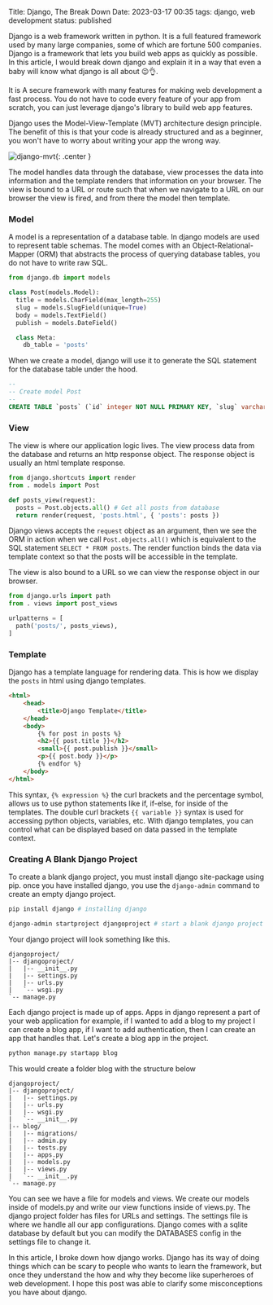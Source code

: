 Title: Django, The Break Down
Date: 2023-03-17 00:35
tags: django, web development
status: published

Django is a web framework written in python. It is a full featured framework used by many large companies, some of which are fortune 500 companies. Django is a framework that lets you build web apps as quickly as possible. In this article, I would break down django and explain it in a way that even a baby will know what django is all about 😉👌.

It is A secure framework with many features for making web development a fast process. You do not have to code every feature of your app from scratch, you can just leverage django's library to build web app features.

Django uses the Model-View-Template (MVT) architecture design principle. The benefit of this is that your code is already structured and as a beginner, you won't have to worry about writing your app the wrong way.

![django-mvt]({static}/images/MVT.png){: .center }

The model handles data through the database, view processes the data into information and the template renders that information on your browser. The view is bound to a URL or route such that when we navigate to a URL on our browser the view is fired, and from there the model then template.

### Model

A model is a representation of a database table. In django models are used to represent table schemas. The model comes with an Object-Relational-Mapper (ORM) that abstracts the process of querying database tables, you do not have to write raw SQL.

```python
from django.db import models

class Post(models.Model):
  title = models.CharField(max_length=255)
  slug = models.SlugField(unique=True)
  body = models.TextField()
  publish = models.DateField()

  class Meta:
    db_table = 'posts'
```

When we create a model, django will use it to generate the SQL statement for the database table under the hood.

```sql
--
-- Create model Post
--
CREATE TABLE `posts` (`id` integer NOT NULL PRIMARY KEY, `slug` varchar(50) NOT NULL UNIQUE, `body` longtext NOT NULL, `publish` date NOT NULL);
```

### View

The view is where our application logic lives. The view process data from the database and returns an http response object. The response object is usually an html template response.

```python
from django.shortcuts import render
from . models import Post

def posts_view(request):
  posts = Post.objects.all() # Get all posts from database
  return render(request, 'posts.html', { 'posts': posts })
```

Django views accepts the `request` object as an argument, then we see the ORM in action when we call `Post.objects.all()` which is equivalent to the SQL statement `SELECT * FROM posts`. The render function binds the data via template context so that the posts will be accessible in the template.

The view is also bound to a URL so we can view the response object in our browser.

```python
from django.urls import path
from . views import post_views

urlpatterns = [
  path('posts/', posts_views),
]
```

### Template

Django has a template language for rendering data. This is how we display the `posts` in html using django templates.

```html
<html>
    <head>
        <title>Django Template</title>
    </head>
    <body>
        {% for post in posts %}
        <h2>{{ post.title }}</h2>
        <small>{{ post.publish }}</small>
        <p>{{ post.body }}</p>
        {% endfor %}
    </body>
</html>
```

This syntax, `{% expression %}` the curl brackets and the percentage symbol, allows us to use python statements like if, if-else, for inside of the templates. The double curl brackets `{{ variable }}` syntax is used for accessing python objects, variables, etc. With django templates, you can control what can be displayed based on data passed in the template context.

### Creating A Blank Django Project

To create a blank django project, you must install django site-package using pip. once you have installed django, you use the `django-admin` command to create an empty django project.

```bash
pip install django # installing django

django-admin startproject djangoproject # start a blank django project
```

Your django project will look something like this.

```treeview
djangoproject/
|-- djangoproject/
|   |-- __init__.py
|   |-- settings.py
|   |-- urls.py
|   `-- wsgi.py
`-- manage.py
```

Each django project is made up of apps. Apps in django represent a part of your web application for example, if I wanted to add a blog to my project I can create a blog app, if I want to add authentication, then I can create an app that handles that. Let's create a blog app in the project.

```bash
python manage.py startapp blog
```

This would create a folder blog with the structure below

```treeview
djangoproject/
|-- djangoproject/
|   |-- settings.py
|   |-- urls.py
|   |-- wsgi.py
|   `-- __init__.py
|-- blog/
|   |-- migrations/
|   |-- admin.py
|   |-- tests.py
|   |-- apps.py
|   |-- models.py
|   |-- views.py
|   `-- __init__.py
`-- manage.py
```

You can see we have a file for models and views. We create our models inside of models.py and write our view functions inside of views.py. The django project folder has files for URLs and settings. The settings file is where we handle all our app configurations. Django comes with a sqlite database by default but you can modify the DATABASES config in the settings file to change it.

In this article, I broke down how django works. Django has its way of doing things which can be scary to people who wants to learn the framework, but once they understand the how and why they become like superheroes of web development. I hope this post was able to clarify some misconceptions you have about django.
